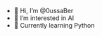 - 👋 Hi, I’m @0ussaBer
- 👀 I’m interested in AI
- 🌱 Currently learning Python

<!---
0ussaBer/0ussaBer is a ✨ special ✨ repository because its `README.md` (this file) appears on your GitHub profile.
You can click the Preview link to take a look at your changes.
--->
